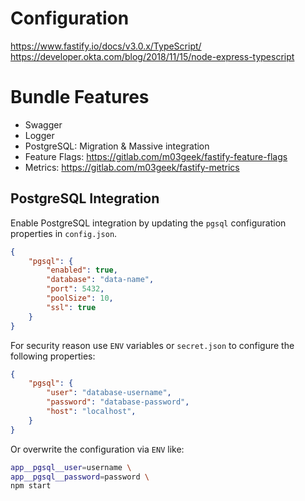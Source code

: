 # Configuration
https://www.fastify.io/docs/v3.0.x/TypeScript/
https://developer.okta.com/blog/2018/11/15/node-express-typescript

# Bundle Features

- Swagger
- Logger
- PostgreSQL: Migration & Massive integration
- Feature Flags: https://gitlab.com/m03geek/fastify-feature-flags
- Metrics: https://gitlab.com/m03geek/fastify-metrics


## PostgreSQL Integration

Enable PostgreSQL integration by updating the `pgsql` configuration properties in `config.json`.

```json
{
    "pgsql": {
        "enabled": true,
        "database": "data-name",
        "port": 5432,
        "poolSize": 10,
        "ssl": true
    }
}
```

For security reason use `ENV` variables or `secret.json` to configure the following properties:

```json
{
    "pgsql": {
        "user": "database-username",
        "password": "database-password",
        "host": "localhost",
    }
}
```

Or overwrite the configuration via `ENV` like:

```bash
app__pgsql__user=username \
app__pgsql__password=password \
npm start
```